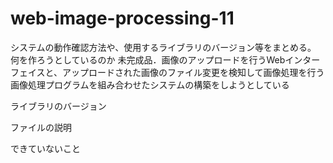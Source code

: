 # web-image-processing-11

システムの動作確認⽅法や、使⽤するライブラリのバージョン等をまとめる。
何を作ろうとしているのか
  未完成品．画像のアップロードを行うWebインターフェイスと、アップロードされた画像のファイル変更を検知して画像処理を行う画像処理プログラムを組み合わせたシステムの構築をしようとしている

ライブラリのバージョン

ファイルの説明

できていないこと
